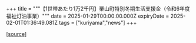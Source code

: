 +++
title = """【1世帯あたり1万2千円】栗山町特別冬期生活支援金（令和6年度福祉灯油事業）"""
date = 2025-01-29T00:00:00.000Z
expiryDate = 2025-02-01T01:36:49.081Z
tags = ["kuriyama","news"]
+++


[[source]](https://www.town.kuriyama.hokkaido.jp/soshiki/39/30114.html)
